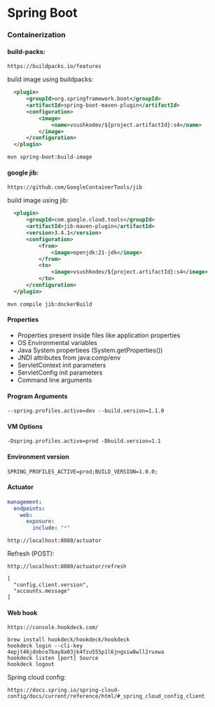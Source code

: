 # Spring Boot

### Containerization
#### build-packs:
```
https://buildpacks.io/features
```
build image using buildpacks:
```xml
  <plugin>
      <groupId>org.springframework.boot</groupId>
      <artifactId>spring-boot-maven-plugin</artifactId>
      <configuration>
          <image>
              <name>vsushkodev/${project.artifactId}:s4</name>
          </image>
      </configuration>
  </plugin>
```
```
mvn spring-boot:build-image 
```
#### google jib:
```
https://github.com/GoogleContainerTools/jib
```
build image using jib:
```xml
  <plugin>
      <groupId>com.google.cloud.tools</groupId>
      <artifactId>jib-maven-plugin</artifactId>
      <version>3.4.1</version>
      <configuration>
          <from>
              <image>openjdk:21-jdk</image>
          </from>
          <to>
              <image>vsushkodev/${project.artifactId}:s4</image>
          </to>
      </configuration>
  </plugin>
```
```
mvn compile jib:dockerBuild
```
#### Properties
- Properties present inside files like application properties
- OS Environmental variables
- Java System propertiees (System.getProperties())
- JNDI attributes from java:comp/env
- ServletContext init parameters
- ServletConfig init parameters
- Command line arguments

#### Program Arguments
```
--spring.profiles.active=dev --build.version=1.1.0
```
#### VM Options
```
-Dspring.profiles.active=prod -Dbuild.version=1.1
```
#### Environment version
```
SPRING_PROFILES_ACTIVE=prod;BUILD_VERSION=1.0.0;
```
#### Actuator
```yml
management:
  endpoints:
    web:
      exposure:
        include: "*"
```
```
http://localhost:8080/actuator
```
Refresh (POST):
```
http://localhost:8080/actuator/refresh
```
```
[
  "config.client.version",
  "accounts.message"
]
```
#### Web hook
```
https://console.hookdeck.com/
```
```
brew install hookdeck/hookdeck/hookdeck
hookdeck login --cli-key 4epjt46jdobco7bay8a03jk4fzu555p1l6jngsiw8wll2ruxwa
hookdeck listen [port] Source
hookdeck logout
```
Spring cloud config:
```
https://docs.spring.io/spring-cloud-config/docs/current/reference/html/#_spring_cloud_config_client
```
